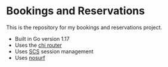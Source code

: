 # Bookings and Reservations

This is the repository for my bookings and reservations project.

- Built in Go version 1.17
- Uses the [chi router](https://github.com/go-chi/chi)
- Uses [SCS](https://github.com/alexedwards/scs/v2) session management
- Uses [nosurf](https://github.com/justinas/nosurf)
